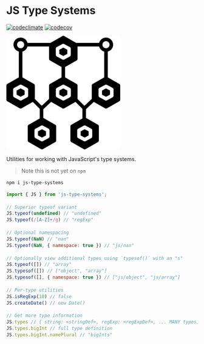 # JS Type Systems

[![codeclimate](https://api.codeclimate.com/v1/badges/6b03e1a0fd4af72b5c69/maintainability)](https://codeclimate.com/github/pskfyi/js-type-systems/maintainability)
[![codecov](https://codecov.io/gh/pskfyi/js-type-systems/branch/develop/graph/badge.svg)](https://codecov.io/gh/pskfyi/js-type-systems)

<img src="/logo.svg" width="300">

Utilities for working with JavaScript's type systems.

> Note this is not yet on `npm`

```sh
npm i js-type-systems
```

```js
import { JS } from 'js-type-systems';

// Superior typeof variant
JS.typeof(undefined) // "undefined"
JS.typeof(/[A-Z]+/g) // "regExp"

// Optional namespacing
JS.typeof(NaN) // "nan"
JS.typeof(NaN, { namespace: true }) // "js/nan"

// Optionally view additional types using `typesof()` with an "s"
JS.typeof([]) // "array"
JS.typesof([]) // ["object", "array"]
JS.typesof([], { namespace: true }) // ["js/object", "js/array"]

// Per-type utilities
JS.isRegExp(10) // false
JS.createDate() // new Date()

// Get more type information
JS.types // { string: <stringDef>, regExp: <regExpDef>, ... MANY types]
JS.types.bigInt // full type definition
JS.types.bigInt.namePlural // "bigInts"
```

